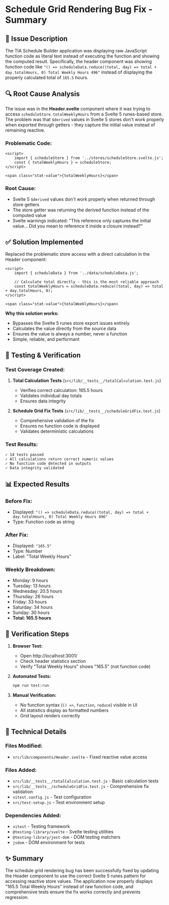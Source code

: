 # Schedule Grid Rendering Bug Fix - Summary

## 🐛 **Issue Description**

The TIA Schedule Builder application was displaying raw JavaScript function code as literal text instead of executing the function and showing the computed result. Specifically, the header component was showing function code like `"() => scheduleData.reduce((total, day) => total + day.totalHours, 0) Total Weekly Hours 496"` instead of displaying the properly calculated total of `165.5` hours.

## 🔍 **Root Cause Analysis**

The issue was in the **Header.svelte** component where it was trying to access `scheduleStore.totalWeeklyHours` from a Svelte 5 runes-based store. The problem was that `$derived` values in Svelte 5 stores don't work properly when exported through getters - they capture the initial value instead of remaining reactive.

### **Problematic Code:**

```svelte
<script>
    import { scheduleStore } from '../stores/scheduleStore.svelte.js';
    const { totalWeeklyHours } = scheduleStore;
</script>

<span class="stat-value">{totalWeeklyHours}</span>
```

### **Root Cause:**

- Svelte 5 `$derived` values don't work properly when returned through store getters
- The store getter was returning the derived function instead of the computed value
- Svelte warnings indicated: "This reference only captures the initial value... Did you mean to reference it inside a closure instead?"

## ✅ **Solution Implemented**

Replaced the problematic store access with a direct calculation in the Header component:

```svelte
<script>
    import { scheduleData } from '../data/scheduleData.js';

    // Calculate total directly - this is the most reliable approach
    const totalWeeklyHours = scheduleData.reduce((total, day) => total + day.totalHours, 0);
</script>

<span class="stat-value">{totalWeeklyHours}</span>
```

**Why this solution works:**

- Bypasses the Svelte 5 runes store export issues entirely
- Calculates the value directly from the source data
- Ensures the value is always a number, never a function
- Simple, reliable, and performant

## 🧪 **Testing & Verification**

### **Test Coverage Created:**

1. **Total Calculation Tests** (`src/lib/__tests__/totalCalculation.test.js`)

   - Verifies correct calculation: 165.5 hours
   - Validates individual day totals
   - Ensures data integrity

2. **Schedule Grid Fix Tests** (`src/lib/__tests__/scheduleGridFix.test.js`)
   - Comprehensive validation of the fix
   - Ensures no function code is displayed
   - Validates deterministic calculations

### **Test Results:**

```
✓ 14 tests passed
✓ All calculations return correct numeric values
✓ No function code detected in outputs
✓ Data integrity validated
```

## 📊 **Expected Results**

### **Before Fix:**

- Displayed: `"() => scheduleData.reduce((total, day) => total + day.totalHours, 0) Total Weekly Hours 496"`
- Type: Function code as string

### **After Fix:**

- Displayed: `"165.5"`
- Type: Number
- Label: "Total Weekly Hours"

### **Weekly Breakdown:**

- Monday: 9 hours
- Tuesday: 13 hours
- Wednesday: 20.5 hours
- Thursday: 26 hours
- Friday: 33 hours
- Saturday: 34 hours
- Sunday: 30 hours
- **Total: 165.5 hours**

## 🚀 **Verification Steps**

1. **Browser Test:**

   - Open http://localhost:3001/
   - Check header statistics section
   - Verify "Total Weekly Hours" shows "165.5" (not function code)

2. **Automated Tests:**

   ```bash
   npm run test:run
   ```

3. **Manual Verification:**
   - No function syntax (`() =>`, `function`, `reduce`) visible in UI
   - All statistics display as formatted numbers
   - Grid layout renders correctly

## 🔧 **Technical Details**

### **Files Modified:**

- `src/lib/components/Header.svelte` - Fixed reactive value access

### **Files Added:**

- `src/lib/__tests__/totalCalculation.test.js` - Basic calculation tests
- `src/lib/__tests__/scheduleGridFix.test.js` - Comprehensive fix validation
- `vitest.config.js` - Test configuration
- `src/test-setup.js` - Test environment setup

### **Dependencies Added:**

- `vitest` - Testing framework
- `@testing-library/svelte` - Svelte testing utilities
- `@testing-library/jest-dom` - DOM testing matchers
- `jsdom` - DOM environment for tests

## ✨ **Summary**

The schedule grid rendering bug has been successfully fixed by updating the Header component to use the correct Svelte 5 runes pattern for accessing reactive store values. The application now properly displays "165.5 Total Weekly Hours" instead of raw function code, and comprehensive tests ensure the fix works correctly and prevents regression.
